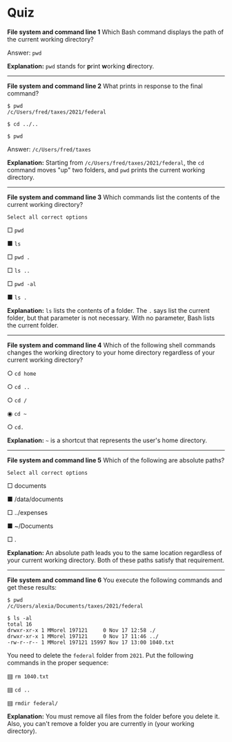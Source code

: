 # Quiz

**File system and command line 1**
Which Bash command displays the path of the current working directory?

Answer: `pwd`

**Explanation:** `pwd` stands for **p**rint **w**orking **d**irectory.

---
**File system and command line 2**
What prints in response to the final command?

```shell
$ pwd
/c/Users/fred/taxes/2021/federal

$ cd ../..

$ pwd
```

Answer: `/c/Users/fred/taxes`

**Explanation:** Starting from `/c/Users/fred/taxes/2021/federal`, the `cd` command moves "up" two folders, and `pwd` prints the current working directory.

---

**File system and command line 3**
Which commands list the contents of the current working directory?

	Select all correct options

□ `pwd`

■ `ls`

□ `pwd .`

□ `ls ..`

□ `pwd -al`

■ `ls .`

**Explanation:** `ls` lists the contents of a folder. The `.` says list the current folder, but that parameter is not necessary. With no parameter, Bash lists the current folder.

---

**File system and command line 4**
Which of the following shell commands changes the working directory to your home directory regardless of your current working directory?

○ `cd home`

○ `cd ..`

○ `cd /`

◉ `cd ~`

○ `cd.`

**Explanation:** `~` is a shortcut that represents the user's home directory.

---

**File system and command line 5**
Which of the following are absolute paths?

	Select all correct options

□ documents

■ /data/documents

□ ../expenses

■ ~/Documents

□ .

**Explanation:** An absolute path leads you to the same location regardless of your current working directory. Both of these paths satisfy that requirement.

---

**File system and command line 6**
You execute the following commands and get these results:

```shell
$ pwd
/c/Users/alexia/Documents/taxes/2021/federal

$ ls -al
total 16
drwxr-xr-x 1 MMorel 197121     0 Nov 17 12:58 ./
drwxr-xr-x 1 MMorel 197121     0 Nov 17 11:46 ../
-rw-r--r-- 1 MMorel 197121 15997 Nov 17 13:00 1040.txt
```

You need to delete the `federal` folder from `2021`. Put the following commands in the proper sequence:

▤ `rm 1040.txt`

▤ `cd ..`

▤ `rmdir federal/`

**Explanation:** You must remove all files from the folder before you delete it. Also, you can't remove a folder you are currently in (your working directory).
